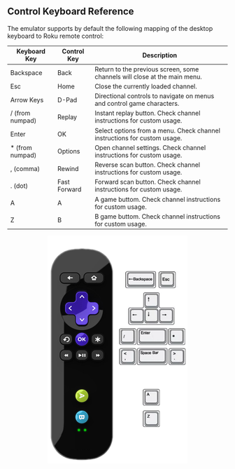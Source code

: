 ## Control Keyboard Reference

The emulator supports by default the following mapping of the desktop keyboard to Roku remote control:

| Keyboard Key    | Control Key | Description                                                               |
|-----------------|-------------|---------------------------------------------------------------------------|
| Backspace       |    Back     |  Return to the previous screen, some channels will close at the main menu.|
| Esc             |    Home     |  Close the currently loaded channel.                                      |
| Arrow Keys      |    D-Pad    |  Directional controls to navigate on menus and control game characters.   |
| / (from numpad) |    Replay   |  Instant replay button. Check channel instructions for custom usage.      |
| Enter           |    OK       |  Select options from a menu. Check channel instructions for custom usage. |
| * (from numpad) |    Options  |  Open channel settings. Check channel instructions for custom usage.      |
| , (comma)       |    Rewind   |  Reverse scan button. Check channel instructions for custom usage.        |
| . (dot)         | Fast Forward|  Forward scan button. Check channel instructions for custom usage.        |
| A               |     A       |  A game buttom. Check channel instructions for custom usage.              |
| Z               |     B       |  B game buttom. Check channel instructions for custom usage.              |

<p align="center">
<img src="images/control-reference.png?raw=true"/>
</p>
